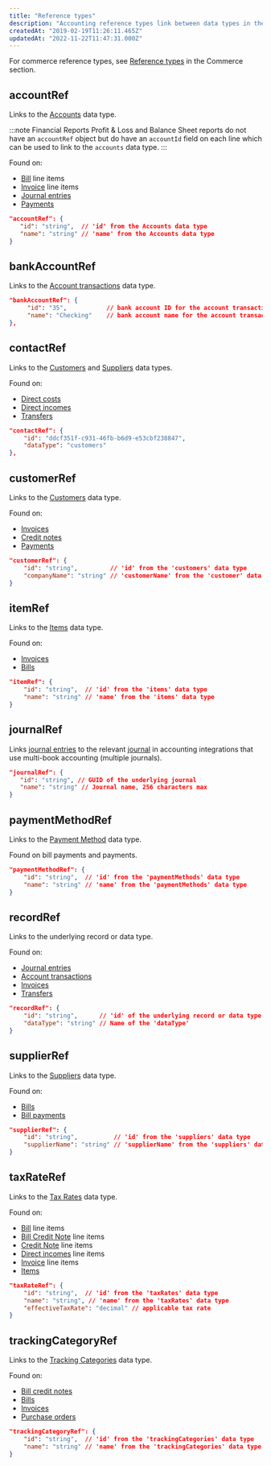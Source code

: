 ```yaml
---
title: "Reference types"
description: "Accounting reference types link between data types in the Codat accounting data model"
createdAt: "2019-02-19T11:26:11.465Z"
updatedAt: "2022-11-22T11:47:31.000Z"
---
```


For commerce reference types, see [Reference types](https://docs.codat.io/docs/datamodel-commerce-referencetypes) in the Commerce section.

## accountRef

Links to the [Accounts](https://docs.codat.io/docs/datamodel-accounting-chartofaccounts) data type.

:::note Financial Reports
Profit & Loss and Balance Sheet reports do not have an `accountRef` object but do have an `accountId` field on each line which can be used to link to the `accounts` data type.
:::

Found on:

- [Bill](https://docs.codat.io/docs/datamodel-accounting-bills) line items
- [Invoice](https://docs.codat.io/docs/datamodel-accounting-invoices) line items
- [Journal entries](https://docs.codat.io/docs/datamodel-accounting-journalentries)
- [Payments](https://docs.codat.io/docs/datamodel-accounting-payments)

```json
"accountRef": {
   "id": "string",  // 'id' from the Accounts data type
   "name": "string" // 'name' from the Accounts data type
}
```

## bankAccountRef

Links to the [Account transactions](https://docs.codat.io/docs/datamodel-accounting-account-transactions) data type.

```json
"bankAccountRef": {
     "id": "35",           // bank account ID for the account transaction
     "name": "Checking"    // bank account name for the account transaction
},
```

## contactRef

Links to the [Customers](https://docs.codat.io/docs/datamodel-accounting-customers) and [Suppliers](https://docs.codat.io/docs/datamodel-accounting-suppliers) data types.

Found on:

- [Direct costs](https://docs.codat.io/docs/datamodel-accounting-directcosts)
- [Direct incomes](https://docs.codat.io/docs/datamodel-accounting-directincomes)
- [Transfers](https://docs.codat.io/docs/datamodel-accounting-transfers)

```json
"contactRef": {
	"id": "ddcf351f-c931-46fb-b6d9-e53cbf238847",
	"dataType": "customers"
},
```

## customerRef

Links to the [Customers](https://docs.codat.io/docs/datamodel-accounting-customers) data type.

Found on:

- [Invoices](https://docs.codat.io/docs/datamodel-accounting-invoices)
- [Credit notes](https://docs.codat.io/docs/datamodel-accounting-creditnotes)
- [Payments](https://docs.codat.io/docs/datamodel-accounting-payments)

```json
"customerRef": {
    "id": "string",         // 'id' from the 'customers' data type
    "companyName": "string" // 'customerName' from the 'customer' data type
}
```

## itemRef

Links to the [Items](https://docs.codat.io/docs/datamodel-accounting-items) data type.

Found on:

- [Invoices](https://docs.codat.io/docs/datamodel-accounting-invoices)
- [Bills](https://docs.codat.io/docs/datamodel-accounting-bills)

```json
"itemRef": {
    "id": "string",  // 'id' from the 'items' data type
    "name": "string" // 'name' from the 'items' data type
}
```

## journalRef

Links [journal entries](https://docs.codat.io/docs/datamodel-accounting-journalentries) to the relevant [journal](https://docs.codat.io/docs/journals) in accounting integrations that use multi-book accounting (multiple journals).

```json
"journalRef": {
   "id": "string", // GUID of the underlying journal
   "name": "string" // Journal name, 256 characters max
}
```

## paymentMethodRef

Links to the [Payment Method](https://docs.codat.io/docs/datamodel-accounting-paymentmethods) data type.

Found on bill payments and payments.

```json
"paymentMethodRef": {
    "id": "string",  // 'id' from the 'paymentMethods' data type
    "name": "string" // 'name' from the 'paymentMethods' data type
}
```

## recordRef

Links to the underlying record or data type.

Found on:

- [Journal entries](https://docs.codat.io/docs/datamodel-accounting-journalentries)
- [Account transactions](https://docs.codat.io/docs/datamodel-accounting-account-transactions)
- [Invoices](https://docs.codat.io/docs/datamodel-accounting-invoices)
- [Transfers](https://docs.codat.io/docs/datamodel-accounting-transfers)

```json
"recordRef": {
    "id": "string",      // 'id' of the underlying record or data type
    "dataType": "string" // Name of the 'dataType'
}
```

## supplierRef

Links to the [Suppliers](https://docs.codat.io/docs/datamodel-accounting-suppliers) data type.

Found on:

- [Bills](https://docs.codat.io/docs/datamodel-accounting-bills)
- [Bill payments](https://docs.codat.io/docs/datamodel-accounting-billpayments)

```json
"supplierRef": {
    "id": "string",          // 'id' from the 'suppliers' data type
    "supplierName": "string" // 'supplierName' from the 'suppliers' data type
}
```

## taxRateRef

Links to the [Tax Rates](https://docs.codat.io/docs/datamodel-accounting-taxrates) data type.

Found on:

- [Bill](https://docs.codat.io/docs/datamodel-accounting-bills) line items
- [Bill Credit Note](https://docs.codat.io/docs/datamodel-accounting-billcreditnotes) line items
- [Credit Note](https://docs.codat.io/docs/datamodel-accounting-creditnotes) line items
- [Direct incomes](https://docs.codat.io/docs/datamodel-accounting-directincomes) line items
- [Invoice](https://docs.codat.io/docs/datamodel-accounting-invoices) line items
- [Items](https://docs.codat.io/docs/datamodel-accounting-items)

```json
"taxRateRef": {
    "id": "string",  // 'id' from the 'taxRates' data type
    "name": "string", // 'name' from the 'taxRates' data type
    "effectiveTaxRate": "decimal" // applicable tax rate
}
```

## trackingCategoryRef

Links to the [Tracking Categories](https://docs.codat.io/docs/datamodel-accounting-trackingcategories) data type.

Found on:

- [Bill credit notes](https://docs.codat.io/docs/datamodel-accounting-billcreditnotes)
- [Bills](https://docs.codat.io/docs/datamodel-accounting-bills)
- [Invoices](https://docs.codat.io/docs/datamodel-accounting-invoices)
- [Purchase orders](https://docs.codat.io/docs/datamodel-accounting-purchaseorders)

```json
"trackingCategoryRef": {
    "id": "string",  // 'id' from the 'trackingCategories' data type
    "name": "string" // 'name' from the 'trackingCategories' data type
}
```
